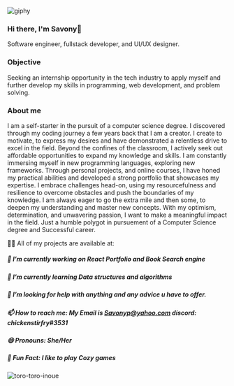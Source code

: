    ![giphy](https://github.com/Savonyp/Savonyp/assets/77499378/0690d757-d861-42d3-9ca2-e9039a204a7f)

### Hi there, I'm Savony👋
Software engineer, fullstack developer, and UI/UX designer.
<!--add known languages--->

### Objective 
Seeking an internship opportunity in the tech industry to apply myself and further develop my
skills in programming, web development, and problem solving.

### About me

I am a self-starter in the pursuit of a computer science degree. I discovered through my coding journey a few years back that I am a creator. I create to motivate, to express my desires and have demonstrated a relentless drive to excel in the field. Beyond the confines of the classroom, I actively seek out affordable opportunities to expand my knowledge and skills. I am constantly immersing myself in new programming languages, exploring new frameworks. Through personal projects, and online courses, I have honed my practical abilities and developed a strong portfolio that showcases my expertise. I embrace challenges head-on, using my resourcefulness and resilience to overcome obstacles and push the boundaries of my knowledge. I am always eager to go the extra mile and then some, to deepen my understanding and master new concepts. With my optimism, determination, and unwavering passion, I want to make a meaningful impact in the field. Just a humble polygot in pursuement of a Computer Science degree and Successful career. 

👨‍💻 All of my projects are available at: 

<!--Add in Github Stats-->

##### 🔭 I’m currently working on React Portfolio and Book Search engine
##### 🌱 I’m currently learning Data structures and algorithms
##### 🤔 I’m looking for help with anything and any advice u have to offer.
##### 📫 How to reach me: My Email is Savonyp@yahoo.com discord: chickenstirfry#3531 
##### 😄 Pronouns: She/Her
##### 👾 Fun Fact: I like to play Cozy games

![toro-toro-inoue](https://github.com/Savonyp/Savonyp/assets/77499378/ddb62174-9b5b-4df6-a7b0-50a06887e6a4)

